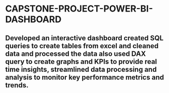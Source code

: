 # CAPSTONE-PROJECT-POWER-BI-DASHBOARD
## Developed an interactive dashboard created SQL queries to create tables from excel and cleaned data and processed the data also used DAX query to create graphs and KPIs to provide real time insights, streamlined data processing and analysis to monitor key performance metrics and trends.
